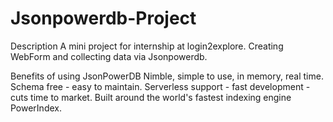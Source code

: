 # Jsonpowerdb-Project

Description
A mini project for internship at login2explore.
Creating WebForm and collecting data via Jsonpowerdb.

Benefits of using JsonPowerDB
Nimble, simple to use, in memory, real time. Schema free - easy to maintain. Serverless support - fast development - cuts time to market. Built around the world's fastest indexing engine PowerIndex.

